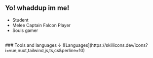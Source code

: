 ## Yo! whaddup im me!
- Student
- Melee Captain Falcon Player
- Souls gamer
<br />
### Tools and languages ↓
![Languages](https://skillicons.dev/icons?i=vue,nuxt,tailwind,js,ts,cs&perline=10)
